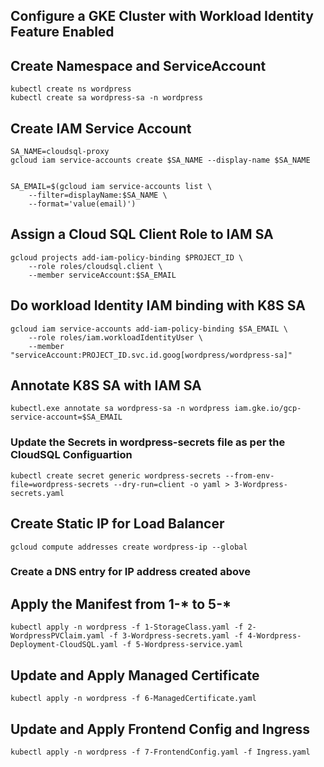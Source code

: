 ## Configure a GKE Cluster with Workload Identity Feature Enabled ##

## Create Namespace and ServiceAccount ##

```
kubectl create ns wordpress
kubectl create sa wordpress-sa -n wordpress
```


## Create IAM Service Account ##

```
SA_NAME=cloudsql-proxy
gcloud iam service-accounts create $SA_NAME --display-name $SA_NAME


SA_EMAIL=$(gcloud iam service-accounts list \
    --filter=displayName:$SA_NAME \
    --format='value(email)')
```

## Assign a Cloud SQL Client Role to IAM SA ##
```
gcloud projects add-iam-policy-binding $PROJECT_ID \
    --role roles/cloudsql.client \
    --member serviceAccount:$SA_EMAIL
```

## Do workload Identity IAM binding with K8S SA ##
```
gcloud iam service-accounts add-iam-policy-binding $SA_EMAIL \
    --role roles/iam.workloadIdentityUser \
    --member "serviceAccount:PROJECT_ID.svc.id.goog[wordpress/wordpress-sa]"
```	
	
## Annotate K8S SA with IAM SA ##
```    
kubectl.exe annotate sa wordpress-sa -n wordpress iam.gke.io/gcp-service-account=$SA_EMAIL
```


### Update the Secrets in wordpress-secrets file as per the CloudSQL Configuartion ###

```
kubectl create secret generic wordpress-secrets --from-env-file=wordpress-secrets --dry-run=client -o yaml > 3-Wordpress-secrets.yaml
```

## Create Static IP for Load Balancer ##
```
gcloud compute addresses create wordpress-ip --global
```
### Create a DNS entry for IP address created above  ###

## Apply the Manifest from 1-* to 5-* ##
```
kubectl apply -n wordpress -f 1-StorageClass.yaml -f 2-WordpressPVClaim.yaml -f 3-Wordpress-secrets.yaml -f 4-Wordpress-Deployment-CloudSQL.yaml -f 5-Wordpress-service.yaml
```

## Update and Apply Managed Certificate ##
```
kubectl apply -n wordpress -f 6-ManagedCertificate.yaml
```

## Update and Apply Frontend Config and Ingress ##
```
kubectl apply -n wordpress -f 7-FrontendConfig.yaml -f Ingress.yaml
```